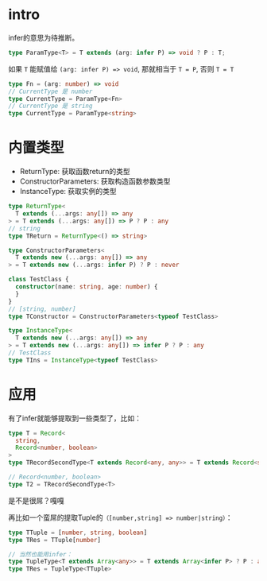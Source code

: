 # intro
infer的意思为待推断。
```ts
type ParamType<T> = T extends (arg: infer P) => void ? P : T;
```
如果 `T` 能赋值给 `(arg: infer P) => void`, 那就相当于 `T = P`, 否则 `T = T`
```ts
type Fn = (arg: number) => void
// CurrentType 是 number
type CurrentType = ParamType<Fn>
// CurrentType 是 string
type CurrentType = ParamType<string>
```

# 内置类型
+ ReturnType: 获取函数return的类型
+ ConstructorParameters: 获取构造函数参数类型
+ InstanceType: 获取实例的类型
```ts
type ReturnType<
  T extends (...args: any[]) => any
> = T extends (...args: any[]) => P ? P : any
// string
type TReturn = ReturnType<() => string>

type ConstructorParameters<
  T extends new (...args: any[]) => any
> = T extends new (...args: infer P) ? P : never

class TestClass {
  constructor(name: string, age: number) {
  }
}
// [string, number]
type TConstructor = ConstructorParameters<typeof TestClass>

type InstanceType<
  T extends new (...args: any[]) => any
> = T extends new (...args: any[]) => infer P ? P : any
// TestClass
type TIns = InstanceType<typeof TestClass>
```

# 应用
有了infer就能够提取到一些类型了，比如：
```ts
type T = Record<
  string, 
  Record<number, boolean>
>
type TRecordSecondType<T extends Record<any, any>> = T extends Record<string, infer P> ? P : any

// Record<number, boolean>
type T2 = TRecordSecondType<T>
```
是不是很屌？嘎嘎

再比如一个蛮屌的提取Tuple的`（[number,string] => number|string）`：
```ts
type TTuple = [number, string, boolean]
type TRes = TTuple[number]

// 当然也能用infer：
type TupleType<T extends Array<any>> = T extends Array<infer P> ? P : any
type TRes = TupleType<TTuple>
```
